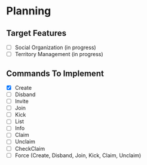 # Planning
## Target Features
- [ ] Social Organization (in progress)
- [ ] Territory Management (in progress)

## Commands To Implement
- [x] Create
- [ ] Disband
- [ ] Invite
- [ ] Join
- [ ] Kick
- [ ] List
- [ ] Info
- [ ] Claim
- [ ] Unclaim
- [ ] CheckClaim
- [ ] Force (Create, Disband, Join, Kick, Claim, Unclaim)
